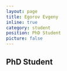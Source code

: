 ```yaml
---
layout: page
title: Egorov Evgeny
inline: true
category: student
position: PhD Student
picture: false
---
```


## PhD Student